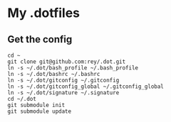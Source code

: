 # My .dotfiles

## Get the config

    cd ~
    git clone git@github.com:rey/.dot.git
    ln -s ~/.dot/bash_profile ~/.bash_profile
    ln -s ~/.dot/bashrc ~/.bashrc
    ln -s ~/.dot/gitconfig ~/.gitconfig
    ln -s ~/.dot/gitconfig_global ~/.gitconfig_global
    ln -s ~/.dot/signature ~/.signature
    cd ~/.dot
    git submodule init
    git submodule update
